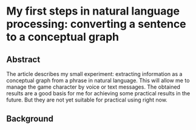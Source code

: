 # My first steps in natural language processing: converting a sentence to a conceptual graph

## Abstract

The article describes my small experiment: extracting information as a conceptual graph from a phrase in natural language. 
This will allow me to manage the game character by voice or text messages. 
The obtained results are a good basis for me for achieving some practical results in the future. But they are not yet suitable for practical using right now.

## Background

